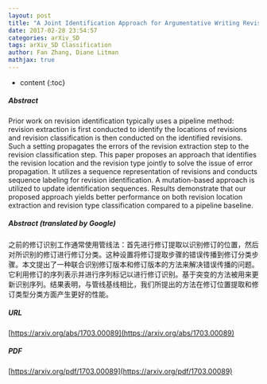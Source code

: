 ```yaml
---
layout: post
title: "A Joint Identification Approach for Argumentative Writing Revisions"
date: 2017-02-28 23:54:57
categories: arXiv_SD
tags: arXiv_SD Classification
author: Fan Zhang, Diane Litman
mathjax: true
---
```


* content
{:toc}

##### Abstract
Prior work on revision identification typically uses a pipeline method: revision extraction is first conducted to identify the locations of revisions and revision classification is then conducted on the identified revisions. Such a setting propagates the errors of the revision extraction step to the revision classification step. This paper proposes an approach that identifies the revision location and the revision type jointly to solve the issue of error propagation. It utilizes a sequence representation of revisions and conducts sequence labeling for revision identification. A mutation-based approach is utilized to update identification sequences. Results demonstrate that our proposed approach yields better performance on both revision location extraction and revision type classification compared to a pipeline baseline.

##### Abstract (translated by Google)
之前的修订识别工作通常使用管线法：首先进行修订提取以识别修订的位置，然后对所识别的修订进行修订分类。这种设置将修订提取步骤的错误传播到修订分类步骤。本文提出了一种联合识别修订版本和修订版本的方法来解决错误传播的问题。它利用修订的序列表示并进行序列标记以进行修订识别。基于突变的方法被用来更新识别序列。结果表明，与管线基线相比，我们所提出的方法在修订位置提取和修订类型分类方面产生更好的性能。

##### URL
[https://arxiv.org/abs/1703.00089](https://arxiv.org/abs/1703.00089)

##### PDF
[https://arxiv.org/pdf/1703.00089](https://arxiv.org/pdf/1703.00089)

